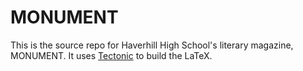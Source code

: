 # MONUMENT
This is the source repo for Haverhill High School's literary magazine, MONUMENT. It uses [Tectonic](https://tectonic-typesetting.github.io/en-US/) to build the LaTeX.